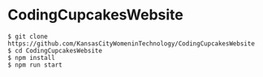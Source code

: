 # CodingCupcakesWebsite


```shell
$ git clone https://github.com/KansasCityWomeninTechnology/CodingCupcakesWebsite
$ cd CodingCupcakesWebsite
$ npm install
$ npm run start
```
